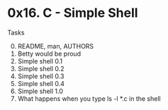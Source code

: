 # 0x16. C - Simple Shell
Tasks 

0. README, man, AUTHORS
1. Betty would be proud
2. Simple shell 0.1
3. Simple shell 0.2
4. Simple shell 0.3
5. Simple shell 0.4
6. Simple shell 1.0
7. What happens when you type ls -l *.c in the shell
